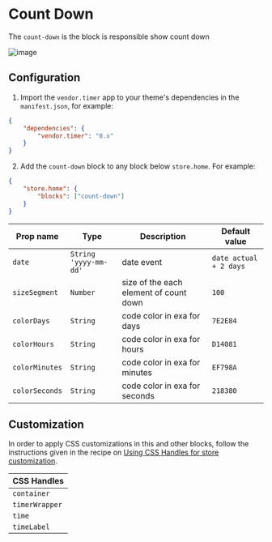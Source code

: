 # Count Down

The `count-down` is the block is responsible show count down

![image](https://user-images.githubusercontent.com/17678382/153967625-29dd776c-6087-4827-b25d-1d92d9bd7afc.png)

## Configuration

1. Import the `vendor.timer` app to your theme's dependencies in the `manifest.json`, for example:

```json
{
    "dependencies": {
        "vendor.timer": "0.x"
    }
}
```

2. Add the `count-down` block to any block below `store.home`. For example:

```json
{
    "store.home": {
        "blocks": ["count-down"]
    }
}
```

| Prop name      | Type                  | Description                            | Default value          |
| -------------- | --------------------- | -------------------------------------- | ---------------------- |
| `date`         | `String 'yyyy-mm-dd'` | date event                             | `date actual + 2 days` |
| `sizeSegment`  | `Number`              | size of the each element of count down | `100`                  |
| `colorDays`    | `String`              | code color in exa for days             | `7E2E84`               |
| `colorHours`   | `String`              | code color in exa for hours            | `D14081`               |
| `colorMinutes` | `String`              | code color in exa for minutes          | `EF798A`               |
| `colorSeconds` | `String`              | code color in exa for seconds          | `218380`               |

## Customization

In order to apply CSS customizations in this and other blocks, follow the instructions given in the recipe on [Using CSS Handles for store customization](https://vtex.io/docs/recipes/style/using-css-handles-for-store-customization).

| CSS Handles    |
| -------------- |
| `container`    |
| `timerWrapper` |
| `time`         |
| `timeLabel`    |
